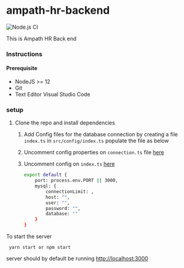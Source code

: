 # ampath-hr-backend

![Node.js CI](https://github.com/AMPATH/ampath-hr-backend/workflows/Node.js%20CI/badge.svg)

This is Ampath HR Back end 


### Instructions

#### Prerequisite 

- NodeJS >= 12
- Git
- Text Editor Visual Studio Code

### setup

1. Clone the repo and install dependencies

    1. Add Config files for the database connection by creating a file `index.ts` in `src/config/index.ts` populate the file as below
    2. Uncomment config properties on `connection.ts` file [here](/src/connection/connection.ts)
    3. Uncomment config on `index.ts` [here](src/index.ts)

        ```sh 
        export default {
            port: process.env.PORT || 3000,
            mysql: {
                connectionLimit: ,
                host: "",
                user: "",
                password: "",
                database: ""
            }
        }
        ```

To start the server
```
 yarn start or npm start

 ```

 server should by default be running [http://localhost:3000](http://localhost:3000)


